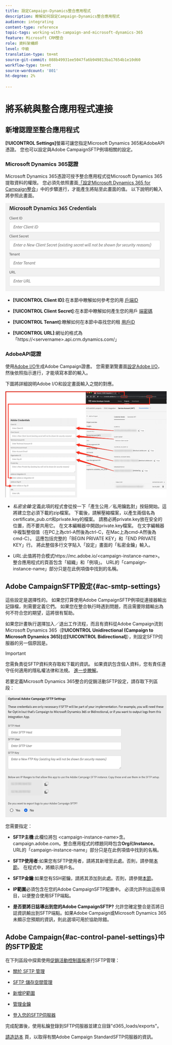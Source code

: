 ```yaml
---
title: 設定Campaign-Dynamics整合應用程式
description: 瞭解如何設定Campaign-Dynamics整合應用程式
audience: integrating
content-type: reference
topic-tags: working-with-campaign-and-microsoft-dynamics-365
feature: Microsoft CRM整合
role: 資料架構師
level: 中級
translation-type: tm+mt
source-git-commit: 088b49931ee5047fa6b949813ba17654b1e10d60
workflow-type: tm+mt
source-wordcount: '801'
ht-degree: 2%

---
```



# 將系統與整合應用程式連接

## 新增認證至整合應用程式

**[!UICONTROL Settings]**&#x200B;螢幕可讓您指定Microsoft Dynamics 365和AdobeAPI憑證。 您也可以設定與Adobe CampaignSFTP例項相關的設定。

### Microsoft Dynamics 365認證

Microsoft Dynamics 365憑證可授予整合應用程式從Microsoft Dynamics 365提取資料的權限。  您必須先依照畫面[「設定Microsoft Dynamics 365 for Campaign整合](../../integrating/using/d365-acs-configure-d365.md)」中的步驟進行，才能產生將貼至此畫面的值。 以下說明的輸入將參照此畫面。

![](assets/do-not-localize/d365-to-acs-ui-page-workflows-settings-d365.png)

* **[!UICONTROL Client ID]**:在本節中瞭解如何參考您的用 [戶端ID](../../integrating/using/d365-acs-configure-d365.md#register-a-new-app)

* **[!UICONTROL Client Secret]**:在本節中瞭解如何產生您的用戶 [端密碼](../../integrating/using/d365-acs-configure-d365.md#generate-a-client-secret)

* **[!UICONTROL Tenant]**:瞭解如何在本節中尋找您的租 [用戶ID](../../integrating/using/d365-acs-configure-d365.md#get-the-tenant-id)

* **[!UICONTROL URL]**:網址的格式為「https://&lt;servername>.api.crm.dynamics.com/」

### AdobeAPI認證

使用[Adobe I/O](https://www.adobe.io/)生成Adobe Campaign證書。 您需要瀏覽畫面[設定Adobe I/O](../../integrating/using/d365-acs-configure-adobe-io.md)，然後依照指示進行，才能填寫本節的輸入。

下圖將詳細說明Adobe I/O和設定畫面輸入之間的對應。

![](assets/do-not-localize/d365-to-acs-ui-page-workflows-settings-adobeio.png)

* *私密金鑰*:定義此項的程式會從按一下「產生公用／私用鑰匙對」按鈕開始。這將建立您必須下載的zip檔案。 下載後，請解壓縮檔案，以產生兩個名為certificate_pub.crt和private.key的檔案。 請務必將private.key放在安全的位置，而不要共用它。 在文本編輯器中開啟private.key檔案。 在文字編輯器中複製整個值（在PC上為ctrl-A然後為ctrl-C，在Mac上為cmd-A然後為cmd-C）。 這應包括完整的「BEGIN PRIVATE KEY」和「END PRIVATE KEY」行。 將此整個多行文字貼入「設定」畫面的「私密金鑰」輸入。

* *URL*:此值將符合模式https\://mc.adobe.io/&lt;campaign-instance-name>。整合應用程式的頁首包含「組織」和「例項」。 URL的「campaign-instance-name」部分只是在此例項值中找到的名稱。

## Adobe CampaignSFTP設定{#ac-smtp-settings}

這些設定是選擇性的。 如果您打算使用Adobe CampaignSFTP例項從連接器輸出記錄檔，則需要定義它們。 如果您在整合執行時遇到問題，而且需要除錯輸出為何不符合您的期望，這將很有幫助。

如果您計畫執行選擇加入／退出工作流程，而且有資料從Adobe Campaign流到Microsoft Dynamics 365（**[!UICONTROL Unidirectional (Campaign to Microsoft Dynamics 365)]**&#x200B;或&#x200B;**[!UICONTROL Bidirectional]**），則設定SFTP伺服器的另一個原因是。

>[!IMPORTANT]
>
>您需負責從SFTP資料夾存取和下載的資訊。 如果資訊包含個人資料，您有責任遵守任何適用的隱私權法律和法規。 [進一步瞭解](../../integrating/using/d365-acs-notices-and-recommendations.md#acs-msdyn-manage-privacy)。


若要定義Microsoft Dynamics 365整合的促銷活動SFTP設定，請存取下列區段：

![](assets/do-not-localize/d365-to-acs-ui-page-workflows-settings-sftp.png)

您需要指定：

* **SFTP主機**:此欄位將包 &lt;campaign-instance-name>含。campaign.adobe.com。整合應用程式的標題同時包含&#x200B;**Org**&#x200B;和&#x200B;**Instance**。 URL的「campaign-instance-name」部分只是在此例項值中找到的名稱。

* **SFTP使用者**:如果您有SFTP使用者，請將其新增至此處。否則，請參閱[本節](#ac-control-panel-settings)。 在程式中，將顯示用戶名。

* **SFTP金鑰**:如果您有SSH密鑰，請將其添加到此處。否則，請參閱[本節](#ac-control-panel-settings)。

* **IP範圍**&#x200B;必須包含在您的Adobe CampaignSFTP配置中。 必須允許列出這些項目，以便整合使用SFTP端點。

* **是否要將日誌導出到您的Adobe CampaignSFTP?** 允許您確定整合是否將日誌資訊輸出到SFTP端點。如果Adobe Campaign或Microsoft Dynamics 365未顯示您預期的資訊，則此選項可用於協助除錯。

## Adobe Campaign{#ac-control-panel-settings}中的SFTP設定

在下列區段中探索使用[促銷活動控制面板](https://experienceleague.adobe.com/docs/control-panel/using/control-panel-home.html?lang=zh-Hant)進行SFTP管理：

* [關於 SFTP 管理](https://experienceleague.adobe.com/docs/control-panel/using/sftp-management/about-sftp-management.html?lang=en#sftp-management)

* [SFTP 儲存空間管理](https://experienceleague.adobe.com/docs/control-panel/using/sftp-management/key-management.html?lang=en#installing-ssh-key)

* [新增IP範圍](https://experienceleague.adobe.com/docs/control-panel/using/sftp-management/ip-range-allow-listing.html?lang=en#sftp-management)

* [管理金鑰](https://experienceleague.adobe.com/docs/control-panel/using/sftp-management/key-management.html?lang=en#sftp-management)

* [登入您的SFTP伺服器](https://experienceleague.adobe.com/docs/control-panel/using/sftp-management/logging-into-sftp-server.html?lang=en#sftp-management)

完成配置後，使用私鑰登錄到SFTP伺服器並建立目錄&quot;d365_loads/exports&quot;。

[請造訪本](https://experienceleague.adobe.com/docs/campaign-standard-learn/control-panel/sftp-management/monitoring-server-capacity.html?lang=en#sftp-management) 頁，以取得有關Adobe Campaign StandardSFTP伺服器的資訊。
